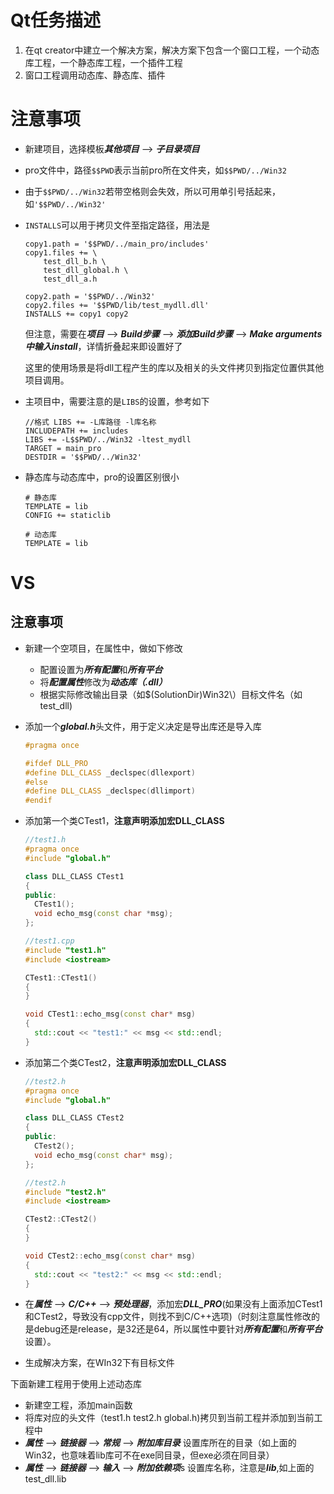 # Qt任务描述

1. 在qt creator中建立一个解决方案，解决方案下包含一个窗口工程，一个动态库工程，一个静态库工程，一个插件工程
2. 窗口工程调用动态库、静态库、插件



# 注意事项

- 新建项目，选择模板***其他项目*** --> ***子目录项目***

- pro文件中，路径`$$PWD`表示当前pro所在文件夹，如`$$PWD/../Win32`

- 由于`$$PWD/../Win32`若带空格则会失效，所以可用单引号括起来，如`'$$PWD/../Win32'`

- `INSTALLS`可以用于拷贝文件至指定路径，用法是

  ```
  copy1.path = '$$PWD/../main_pro/includes'
  copy1.files += \
      test_dll_b.h \
      test_dll_global.h \
      test_dll_a.h
  
  copy2.path = '$$PWD/../Win32'
  copy2.files += '$$PWD/lib/test_mydll.dll'
  INSTALLS += copy1 copy2
  ```

  但注意，需要在***项目*** --> ***Build步骤*** --> ***添加Build步骤*** --> ***Make arguments中输入install***，详情折叠起来即设置好了

  这里的使用场景是将dll工程产生的库以及相关的头文件拷贝到指定位置供其他项目调用。

- 主项目中，需要注意的是`LIBS`的设置，参考如下

  ```
  //格式 LIBS += -L库路径 -l库名称
  INCLUDEPATH += includes
  LIBS += -L$$PWD/../Win32 -ltest_mydll
  TARGET = main_pro
  DESTDIR = '$$PWD/../Win32'
  ```

- 静态库与动态库中，pro的设置区别很小

  ```
  # 静态库
  TEMPLATE = lib
  CONFIG += staticlib
  ```

  ```
  # 动态库
  TEMPLATE = lib
  ```

  



# VS

## 注意事项

- 新建一个空项目，在属性中，做如下修改

  - 配置设置为***所有配置***和***所有平台***
  - 将***配置属性***修改为***动态库（.dll）***
  - 根据实际修改输出目录（如$(SolutionDir)Win32\）目标文件名（如test_dll)

- 添加一个***global.h***头文件，用于定义决定是导出库还是导入库

  ```c++
  #pragma once
  
  #ifdef DLL_PRO
  #define DLL_CLASS _declspec(dllexport)
  #else
  #define DLL_CLASS _declspec(dllimport)
  #endif
  ```

- 添加第一个类CTest1，**注意声明添加宏DLL_CLASS**

  ```c++
  //test1.h
  #pragma once
  #include "global.h"
  
  class DLL_CLASS CTest1
  {
  public:
  	CTest1();
  	void echo_msg(const char *msg);
  };
  ```

  ```c++
  //test1.cpp
  #include "test1.h"
  #include <iostream>
  
  CTest1::CTest1()
  {
  }
  
  void CTest1::echo_msg(const char* msg)
  {
  	std::cout << "test1:" << msg << std::endl;
  }
  ```

- 添加第二个类CTest2，**注意声明添加宏DLL_CLASS**

  ```c++
  //test2.h
  #pragma once
  #include "global.h"
  
  class DLL_CLASS CTest2
  {
  public:
  	CTest2();
  	void echo_msg(const char* msg);
  };
  ```

  ```c++
  //test2.h
  #include "test2.h"
  #include <iostream>
  
  CTest2::CTest2()
  {
  }
  
  void CTest2::echo_msg(const char* msg)
  {
  	std::cout << "test2:" << msg << std::endl;
  }
  ```

  

- 在***属性*** --> ***C/C++*** --> ***预处理器***，添加宏***DLL_PRO***(如果没有上面添加CTest1和CTest2，导致没有cpp文件，则找不到C/C++选项)（时刻注意属性修改的是debug还是release，是32还是64，所以属性中要针对***所有配置***和***所有平台***设置）。

- 生成解决方案，在WIn32下有目标文件

下面新建工程用于使用上述动态库

- 新建空工程，添加main函数
- 将库对应的头文件（test1.h test2.h global.h)拷贝到当前工程并添加到当前工程中
- ***属性*** -->  ***链接器*** --> ***常规*** --> ***附加库目录*** 设置库所在的目录（如上面的Win32，也意味着lib库可不在exe同目录，但exe必须在同目录）
- ***属性*** -->  ***链接器*** --> ***输入*** --> ***附加依赖项***s 设置库名称，注意是***lib***,如上面的test_dll.lib

